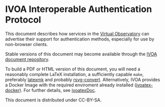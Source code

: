# IVOA Interoperable Authentication Protocol

This document describes how services in the
[Virtual Observatory](https://ivoa.net)
can advertise their support for authentication methods,
especially for use by non-browser clients.

Stable versions of this document may become available through the
[IVOA document repository](http://ivoa.net/documents/).

To build a PDF or HTML version of this document, you will need a reasonably
complete LaTeX installation, a sufficiently capable `make`, preferably
[latexmk](https://personal.psu.edu/~jcc8/software/latexmk/) and probably
[rsvg-convert](https://wiki.gnome.org/Projects/LibRsvg). Alternatively, IVOA
provides a Docker Image with the required enviroment already installed
([ivoatex-docker](https://github.com/ivoa/ivoatex-docker)). For further
details, see [ivoatexDoc](https://ivoa.net/documents/Notes/IVOATexDoc/).

This document is distributed under CC-BY-SA.
